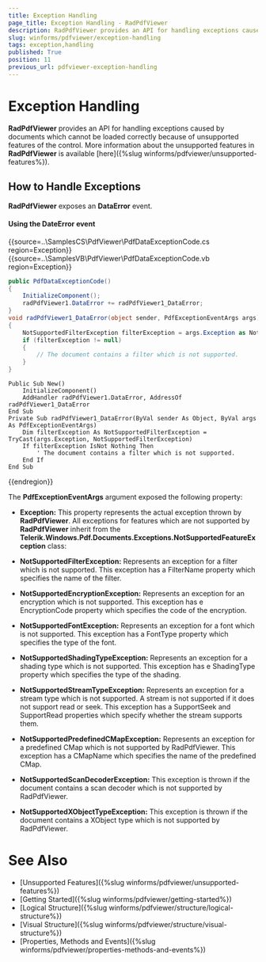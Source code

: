 ```yaml
---
title: Exception Handling
page_title: Exception Handling - RadPdfViewer
description: RadPdfViewer provides an API for handling exceptions caused by documents which cannot be loaded correctly because of unsupported features of the control.
slug: winforms/pdfviewer/exception-handling
tags: exception,handling
published: True
position: 11
previous_url: pdfviewer-exception-handling
---
```


# Exception Handling

__RadPdfViewer__ provides an API for handling exceptions caused by documents which cannot be loaded correctly because of unsupported features of the control. More information about the unsupported features in __RadPdfViewer__ is available [here]({%slug winforms/pdfviewer/unsupported-features%}).

## How to Handle Exceptions

__RadPdfViewer__ exposes an __DataError__ event.

#### Using the DateError event

{{source=..\SamplesCS\PdfViewer\PdfDataExceptionCode.cs region=Exception}} 
{{source=..\SamplesVB\PdfViewer\PdfDataExceptionCode.vb region=Exception}} 

````C#
public PdfDataExceptionCode()
{
    InitializeComponent();
    radPdfViewer1.DataError += radPdfViewer1_DataError;
}
void radPdfViewer1_DataError(object sender, PdfExceptionEventArgs args)
{
    NotSupportedFilterException filterException = args.Exception as NotSupportedFilterException;
    if (filterException != null)
    {
        // The document contains a filter which is not supported.
    }
}

````
````VB.NET
Public Sub New()
    InitializeComponent()
    AddHandler radPdfViewer1.DataError, AddressOf radPdfViewer1_DataError
End Sub
Private Sub radPdfViewer1_DataError(ByVal sender As Object, ByVal args As PdfExceptionEventArgs)
    Dim filterException As NotSupportedFilterException = TryCast(args.Exception, NotSupportedFilterException)
    If filterException IsNot Nothing Then
        ' The document contains a filter which is not supported.
    End If
End Sub

````

{{endregion}}

The __PdfExceptionEventArgs__ argument exposed the following property:

* __Exception:__ This property represents the actual exception thrown by __RadPdfViewer__. All exceptions for features which are not supported by __RadPdfViewer__ inherit from the __Telerik.Windows.Pdf.Documents.Exceptions.NotSupportedFeatureException__ class:

* __NotSupportedFilterException:__ Represents an exception for a filter which is not supported. This exception has a FilterName property which specifies the name of the filter.

* __NotSupportedEncryptionException:__ Represents an exception for an encryption which is not supported. This exception has e EncryptionCode property which specifies the code of the encryption.

* __NotSupportedFontException:__ Represents an exception for a font which is not supported. This exception has a FontType property which specifies the type of the font.

* __NotSupportedShadingTypeException:__ Represents an exception for a shading type which is not supported. This exception has e ShadingType property which specifies the type of the shading.

* __NotSupportedStreamTypeException:__ Represents an exception for a stream type which is not supported. A stream is not supported if it does not support read or seek. This exception has a SupportSeek and SupportRead properties which specify whether the stream supports them.

* __NotSupportedPredefinedCMapException:__ Represents an exception for a predefined CMap which is not supported by RadPdfViewer. This exception has a CMapName which specifies the name of the predefined CMap.

* __NotSupportedScanDecoderException:__ This exception is thrown if the document contains a scan decoder which is not supported by RadPdfViewer.

* __NotSupportedXObjectTypeException:__ This exception is thrown if the document contains a XObject type which is not supported by RadPdfViewer.

# See Also

* [Unsupported Features]({%slug winforms/pdfviewer/unsupported-features%})
* [Getting Started]({%slug winforms/pdfviewer/getting-started%})
* [Logical Structure]({%slug winforms/pdfviewer/structure/logical-structure%})
* [Visual Structure]({%slug winforms/pdfviewer/structure/visual-structure%})
* [Properties, Methods and Events]({%slug winforms/pdfviewer/properties-methods-and-events%})
